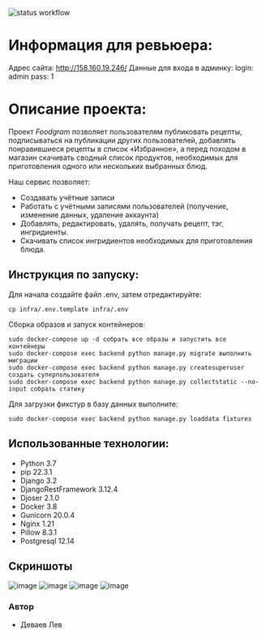 ![status workflow](https://github.com/Exxxxpo/foodgram-project-react/actions/workflows/foodgram_workflow.yml/badge.svg)

# Информация для ревьюера:

Адрес сайта: http://158.160.19.246/
Данные для входа в админку:
login: admin
pass: 1


# Описание проекта:

Проект *Foodgram* позволяет пользователям публиковать рецепты, подписываться
на публикации других пользователей, добавлять понравившиеся рецепты в список
«Избранное», а перед походом в магазин скачивать сводный список продуктов,
необходимых для приготовления одного или нескольких выбранных блюд.

Наш сервис позволяет:

* Создавать учётные записи
* Работать с учётными записями пользователей (получение, изменение данных, удаление аккаунта)
* Добавлять, редактировать, удалять, получать рецепт, тэг, ингридиенты.
* Скачивать список ингридиентов необходимых для приготовления блюда.

## Инструкция по запуску:
Для начала создайте файл .env, затем отредактируйте:
```
cp infra/.env.template infra/.env
```
Сборка образов и запуск контейнеров:
```
sudo docker-compose up -d собрать все образы и запустить все контейнеры
sudo docker-compose exec backend python manage.py migrate выполнить миграции
sudo docker-compose exec backend python manage.py createsuperuser создать суперпользователя
sudo docker-compose exec backend python manage.py collectstatic --no-input собрать статику
```

Для загрузки фикстур в базу данных выполните:
```
sudo docker-compose exec backend python manage.py loaddata fixtures
```

## Использованные технологии:

* Python 3.7
* pip 22.3.1
* Django 3.2
* DjangoRestFramework 3.12.4
* Djoser 2.1.0
* Docker 3.8
* Gunicorn 20.0.4
* Nginx 1.21
* Pillow 8.3.1
* Postgresql 12.14

## Скриншоты
![image](https://github.com/Exxxxpo/foodgram-project-react/assets/102860715/d88399cf-3155-4393-b350-468b30a72952)
![image](https://github.com/Exxxxpo/foodgram-project-react/assets/102860715/749a86d6-2c8b-4e86-a853-5f66cf91211a)
![image](https://github.com/Exxxxpo/foodgram-project-react/assets/102860715/405e1b70-0d67-4870-a673-74c557d0c494)
![image](https://github.com/Exxxxpo/foodgram-project-react/assets/102860715/df9b9d94-5821-4b8e-ab07-efc3808c66fa)


### Автор

- Деваев Лев
